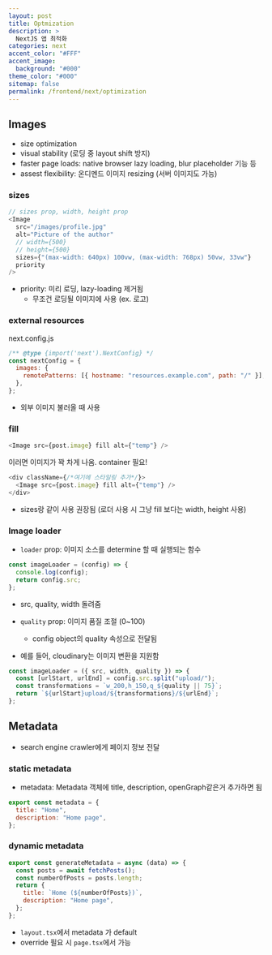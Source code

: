 ```yaml
---
layout: post
title: Optmization
description: >
  NextJS 앱 최적화
categories: next
accent_color: "#FFF"
accent_image:
  background: "#000"
theme_color: "#000"
sitemap: false
permalink: /frontend/next/optimization
---
```


## Images

- size optimization
- visual stability (로딩 중 layout shift 방지)
- faster page loads: native browser lazy loading, blur placeholder 기능 등
- assest flexibility: 온디멘드 이미지 resizing (서버 이미지도 가능)

### sizes

```js
// sizes prop, width, height prop
<Image
  src="/images/profile.jpg"
  alt="Picture of the author"
  // width={500}
  // height={500}
  sizes={"(max-width: 640px) 100vw, (max-width: 768px) 50vw, 33vw"}
  priority
/>
```

- priority: 미리 로딩, lazy-loading 제거됨
  - 무조건 로딩될 이미지에 사용 (ex. 로고)

### external resources

next.config.js

```js
/** @type {import('next').NextConfig} */
const nextConfig = {
  images: {
    remotePatterns: [{ hostname: "resources.example.com", path: "/" }],
  },
};
```

- 외부 이미지 불러올 때 사용

### fill

```js
<Image src={post.image} fill alt={"temp"} />
```

이러면 이미지가 꽉 차게 나옴.
container 필요!

```js
<div className={/*여기에 스타일링 추가*/}>
  <Image src={post.image} fill alt={"temp"} />
</div>
```

- sizes랑 같이 사용 권장됨 (로더 사용 시 그냥 fill 보다는 width, height 사용)

### Image loader

- `loader` prop: 이미지 소스를 determine 할 때 실행되는 함수

```js
const imageLoader = (config) => {
  console.log(config);
  return config.src;
};
```

- src, quality, width 돌려줌

- `quality` prop: 이미지 품질 조절 (0~100)

  - config object의 quality 속성으로 전달됨

- 예를 들어, cloudinary는 이미지 변환을 지원함

```js
const imageLoader = ({ src, width, quality }) => {
  const [urlStart, urlEnd] = config.src.split("upload/");
  const transformations = `w_200,h_150,q_${quality || 75}`;
  return `${urlStart}upload/${transformations}/${urlEnd}`;
};
```

## Metadata

- search engine crawler에게 페이지 정보 전달

### static metadata

- metadata: Metadata 객체에 title, description, openGraph같은거 추가하면 됨

```js
export const metadata = {
  title: "Home",
  description: "Home page",
};
```

### dynamic metadata

```js
export const generateMetadata = async (data) => {
  const posts = await fetchPosts();
  const numberOfPosts = posts.length;
  return {
    title: `Home (${numberOfPosts})`,
    description: "Home page",
  };
};
```

- `layout.tsx`에서 metadata 가 default
- override 필요 시 `page.tsx`에서 가능